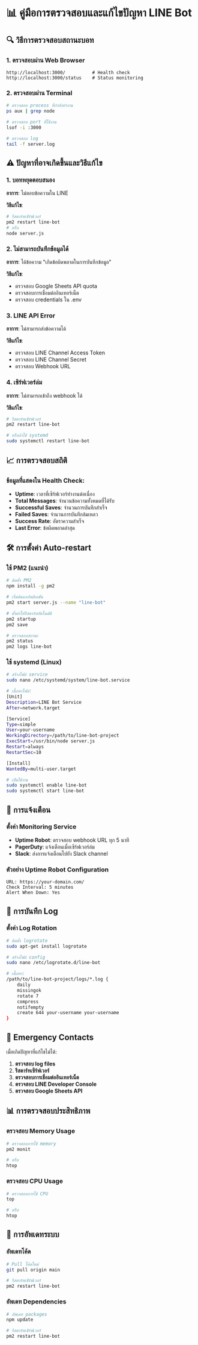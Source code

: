 # 📊 คู่มือการตรวจสอบและแก้ไขปัญหา LINE Bot

## 🔍 วิธีการตรวจสอบสถานะบอท

### 1. ตรวจสอบผ่าน Web Browser
```
http://localhost:3000/          # Health check
http://localhost:3000/status    # Status monitoring
```

### 2. ตรวจสอบผ่าน Terminal
```bash
# ตรวจสอบ process ที่กำลังทำงาน
ps aux | grep node

# ตรวจสอบ port ที่ใช้งาน
lsof -i :3000

# ตรวจสอบ log
tail -f server.log
```

## ⚠️ ปัญหาที่อาจเกิดขึ้นและวิธีแก้ไข

### 1. บอทหยุดตอบสนอง
**อาการ**: ไม่ตอบข้อความใน LINE

**วิธีแก้ไข**:
```bash
# รีสตาร์ทเซิร์ฟเวอร์
pm2 restart line-bot
# หรือ
node server.js
```

### 2. ไม่สามารถบันทึกข้อมูลได้
**อาการ**: ได้ข้อความ "เกิดข้อผิดพลาดในการบันทึกข้อมูล"

**วิธีแก้ไข**:
- ตรวจสอบ Google Sheets API quota
- ตรวจสอบการเชื่อมต่ออินเทอร์เน็ต
- ตรวจสอบ credentials ใน .env

### 3. LINE API Error
**อาการ**: ไม่สามารถส่งข้อความได้

**วิธีแก้ไข**:
- ตรวจสอบ LINE Channel Access Token
- ตรวจสอบ LINE Channel Secret
- ตรวจสอบ Webhook URL

### 4. เซิร์ฟเวอร์ล่ม
**อาการ**: ไม่สามารถเข้าถึง webhook ได้

**วิธีแก้ไข**:
```bash
# รีสตาร์ทเซิร์ฟเวอร์
pm2 restart line-bot

# หรือถ้าใช้ systemd
sudo systemctl restart line-bot
```

## 📈 การตรวจสอบสถิติ

### ข้อมูลที่แสดงใน Health Check:
- **Uptime**: เวลาที่เซิร์ฟเวอร์ทำงานต่อเนื่อง
- **Total Messages**: จำนวนข้อความทั้งหมดที่ได้รับ
- **Successful Saves**: จำนวนการบันทึกสำเร็จ
- **Failed Saves**: จำนวนการบันทึกล้มเหลว
- **Success Rate**: อัตราความสำเร็จ
- **Last Error**: ข้อผิดพลาดล่าสุด

## 🛠️ การตั้งค่า Auto-restart

### ใช้ PM2 (แนะนำ)
```bash
# ติดตั้ง PM2
npm install -g pm2

# เริ่มต้นแอปพลิเคชัน
pm2 start server.js --name "line-bot"

# ตั้งค่าให้รีสตาร์ทอัตโนมัติ
pm2 startup
pm2 save

# ตรวจสอบสถานะ
pm2 status
pm2 logs line-bot
```

### ใช้ systemd (Linux)
```bash
# สร้างไฟล์ service
sudo nano /etc/systemd/system/line-bot.service

# เนื้อหาไฟล์:
[Unit]
Description=LINE Bot Service
After=network.target

[Service]
Type=simple
User=your-username
WorkingDirectory=/path/to/line-bot-project
ExecStart=/usr/bin/node server.js
Restart=always
RestartSec=10

[Install]
WantedBy=multi-user.target

# เปิดใช้งาน
sudo systemctl enable line-bot
sudo systemctl start line-bot
```

## 🔔 การแจ้งเตือน

### ตั้งค่า Monitoring Service
- **Uptime Robot**: ตรวจสอบ webhook URL ทุก 5 นาที
- **PagerDuty**: แจ้งเตือนเมื่อเซิร์ฟเวอร์ล่ม
- **Slack**: ส่งการแจ้งเตือนไปยัง Slack channel

### ตัวอย่าง Uptime Robot Configuration
```
URL: https://your-domain.com/
Check Interval: 5 minutes
Alert When Down: Yes
```

## 📝 การบันทึก Log

### ตั้งค่า Log Rotation
```bash
# ติดตั้ง logrotate
sudo apt-get install logrotate

# สร้างไฟล์ config
sudo nano /etc/logrotate.d/line-bot

# เนื้อหา:
/path/to/line-bot-project/logs/*.log {
    daily
    missingok
    rotate 7
    compress
    notifempty
    create 644 your-username your-username
}
```

## 🚨 Emergency Contacts

เมื่อเกิดปัญหาที่แก้ไขไม่ได้:
1. **ตรวจสอบ log files**
2. **รีสตาร์ทเซิร์ฟเวอร์**
3. **ตรวจสอบการเชื่อมต่ออินเทอร์เน็ต**
4. **ตรวจสอบ LINE Developer Console**
5. **ตรวจสอบ Google Sheets API**

## 📊 การตรวจสอบประสิทธิภาพ

### ตรวจสอบ Memory Usage
```bash
# ตรวจสอบการใช้ memory
pm2 monit

# หรือ
htop
```

### ตรวจสอบ CPU Usage
```bash
# ตรวจสอบการใช้ CPU
top

# หรือ
htop
```

## 🔧 การอัพเดทระบบ

### อัพเดทโค้ด
```bash
# Pull โค้ดใหม่
git pull origin main

# รีสตาร์ทเซิร์ฟเวอร์
pm2 restart line-bot
```

### อัพเดท Dependencies
```bash
# อัพเดท packages
npm update

# รีสตาร์ทเซิร์ฟเวอร์
pm2 restart line-bot
```
